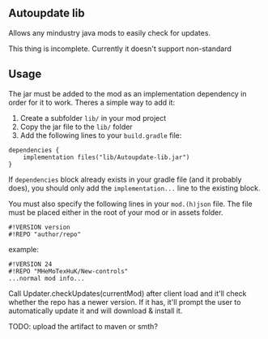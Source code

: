 ## Autoupdate lib
Allows any mindustry java mods to easily check for updates.

This thing is incomplete. Currently it doesn't support non-standard 

## Usage
The jar must be added to the mod as an implementation dependency in order for it to work.
Theres a simple way to add it:
1. Create a subfolder `lib/` in your mod project
2. Copy the jar file to the `lib/` folder
3. Add the following lines to your `build.gradle` file:
```
dependencies {
	implementation files("lib/Autoupdate-lib.jar")
}
```
If `dependencies` block already exists in your gradle file (and it probably does),
you should only add the `implementation...` line to the existing block.

You must also specify the following lines in your `mod.(h)json` file. The file must be placed either in the root of your mod or in assets folder.
```
#!VERSION version
#!REPO "author/repo"
```
example:
```
#!VERSION 24
#!REPO "MHeMoTexHuK/New-controls"
...normal mod info...
```

Call Updater.checkUpdates(currentMod) after client load and it'll check whether the repo has a newer version.
If it has, it'll prompt the user to automatically update it and will download & install it.

TODO: upload the artifact to maven or smth?